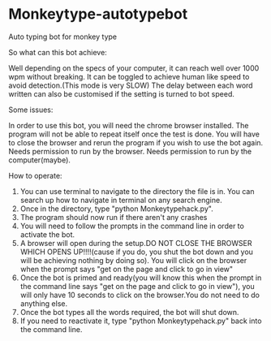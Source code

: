 # Monkeytype-autotypebot
Auto typing bot for monkey type

So what can this bot achieve:

Well depending on the specs of your computer, it can reach well over 1000 wpm without breaking. 
It can be toggled to achieve human like speed to avoid detection.(This mode is very SLOW)
The delay between each word written can also be customised if the setting is turned to bot speed.

Some issues:

In order to use this bot, you will need the chrome browser installed.
The program will not be able to repeat itself once the test is done. You will have to close the browser and rerun the program if you wish to use the bot again.
Needs permission to run by the browser. 
Needs permission to run by the computer(maybe).


How to operate:


1. You can use terminal to navigate to the directory the file is in. You can search up how to navigate in terminal on any search engine.
2. Once in the directory, type "python Monkeytypehack.py".
3. The program should now run if there aren't any crashes
4. You will need to follow the prompts in the command line in order to activate the bot.
5. A browser will open during the setup.DO NOT CLOSE THE BROWSER WHICH OPENS UP!!!!(cause if you do, you shut the bot down and you will be achieving nothing by doing so). You will click on the browser when the prompt says "get on the page and click to go in view"
6. Once the bot is primed and ready(you will know this when the prompt in the command line says "get on the page and click to go in view"), you will only have 10 seconds to click on the browser.You do not need to do anything else.
7. Once the bot types all the words required, the bot will shut down.
8. If you need to reactivate it, type "python Monkeytypehack.py" back into the command line.



